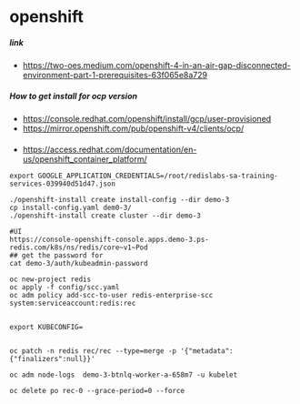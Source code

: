 # openshift

##### link
  - https://two-oes.medium.com/openshift-4-in-an-air-gap-disconnected-environment-part-1-prerequisites-63f065e8a729


##### How to get install for ocp version

  - https://console.redhat.com/openshift/install/gcp/user-provisioned
  - https://mirror.openshift.com/pub/openshift-v4/clients/ocp/

####
  - https://access.redhat.com/documentation/en-us/openshift_container_platform/

```
export GOOGLE_APPLICATION_CREDENTIALS=/root/redislabs-sa-training-services-039940d51d47.json

./openshift-install create install-config --dir demo-3
cp install-config.yaml dem0-3/
./openshift-install create cluster --dir demo-3

#UI
https://console-openshift-console.apps.demo-3.ps-redis.com/k8s/ns/redis/core~v1~Pod
## get the password for
cat demo-3/auth/kubeadmin-password

oc new-project redis
oc apply -f config/scc.yaml
oc adm policy add-scc-to-user redis-enterprise-scc system:serviceaccount:redis:rec


export KUBECONFIG=


oc patch -n redis rec/rec --type=merge -p '{"metadata": {"finalizers":null}}'

oc adm node-logs  demo-3-btnlq-worker-a-658m7 -u kubelet 

oc delete po rec-0 --grace-period=0 --force  

```
